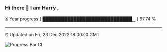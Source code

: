 ### Hi there 👋 I am Harry , 

⏳ Year progress { █████████████████████████████▁ } 97.74 %

---

⏰ Updated on Fri, 23 Dec 2022 18:00:00 GMT

![Progress Bar CI](https://github.com/duykhang68/duykhang68/workflows/Progress%20Bar%20CI/badge.svg)
